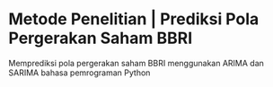 # Metode Penelitian | Prediksi Pola Pergerakan Saham BBRI
 Memprediksi pola pergerakan saham BBRI menggunakan ARIMA dan SARIMA bahasa pemrograman Python
